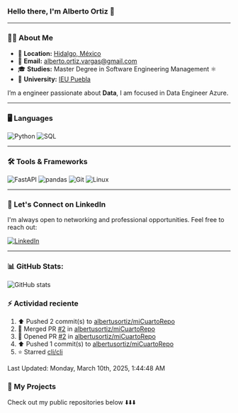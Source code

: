 

### **Hello there, I'm Alberto Ortiz 👋**

---

### 🧑‍💻 **About Me**

- 📍 **Location:** <a href="https://maps.app.goo.gl/cBXAzbS3ZV1pNnTt5" target="_blank">Hidalgo, México</a>
- 📧 **Email:** [alberto.ortiz.vargas@gmail.com](mailto:alberto.ortiz.vargas@gmail.com)
- 🎓 **Studies:** Master Degree in Software Engineering Management ⚛️
- 🏫 **University:** [IEU Puebla](https://ieu.edu.mx/) 



I’m a engineer passionate about **Data**, I am focused in Data Engineer Azure.

---

### 🖥️ **Languages**
![Python](https://img.shields.io/badge/Python-3776AB?style=for-the-badge&logo=python&logoColor=white)
![SQL](https://img.shields.io/badge/SQL-316192?style=for-the-badge&logo=postgresql&logoColor=white)

---

### 🛠️ **Tools & Frameworks**
![FastAPI](https://img.shields.io/badge/FastAPI-009688?style=for-the-badge&logo=fastapi&logoColor=white)
![pandas](https://img.shields.io/badge/pandas-150458?style=for-the-badge&logo=pandas&logoColor=white)
![Git](https://img.shields.io/badge/Git-F05032?style=for-the-badge&logo=git&logoColor=white)
![Linux](https://img.shields.io/badge/Linux-FCC624?style=for-the-badge&logo=linux&logoColor=black)

---

### 📇 Let's Connect on LinkedIn

I'm always open to networking and professional opportunities. Feel free to reach out:

[![LinkedIn](https://img.shields.io/badge/LinkedIn-0077B5?style=for-the-badge&logo=linkedin&logoColor=white)](https://www.linkedin.com/in/albertusortiz/)

---

### 📊 GitHub Stats:

![GitHub stats](https://readme-stats-git-dependabot-npmandyarne-eddee2-jsncars-projects.vercel.app/api?username=albertusortiz&show_icons=true&hide_rank=true&custom_title=JsNcAr&theme=radical)

### :zap: Actividad reciente
<!--RECENT_ACTIVITY:start-->
1. ⬆️ Pushed 2 commit(s) to [albertusortiz/miCuartoRepo](https://github.com/albertusortiz/miCuartoRepo)<br>
2. 🎉 Merged PR [#2](https://github.com/albertusortiz/miCuartoRepo/pull/2) in [albertusortiz/miCuartoRepo](https://github.com/albertusortiz/miCuartoRepo)<br>
3. 💪 Opened PR [#2](https://github.com/albertusortiz/miCuartoRepo/pull/2) in [albertusortiz/miCuartoRepo](https://github.com/albertusortiz/miCuartoRepo)<br>
4. ⬆️ Pushed 1 commit(s) to [albertusortiz/miCuartoRepo](https://github.com/albertusortiz/miCuartoRepo)<br>
5. ⭐ Starred [cli/cli](https://github.com/cli/cli)<br>
<!--RECENT_ACTIVITY:end-->
<!--RECENT_ACTIVITY:last_update-->
Last Updated: Monday, March 10th, 2025, 1:44:48 AM
<!--RECENT_ACTIVITY:last_update_end-->


### 📂 My Projects

Check out my public repositories below ⬇️⬇️⬇️
